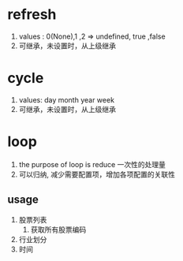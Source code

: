 
# refresh 
1.  values : 0(None),1 ,2 => undefined, true ,false 
2.  可继承，未设置时，从上级继承 

# cycle
1. values: day month year week  
2. 可继承，未设置时，从上级继承 



# loop 
1. the purpose of loop is reduce 一次性的处理量
2. 可以归纳, 减少需要配置项，增加各项配置的关联性


## usage
1. 股票列表 
    1. 获取所有股票编码 
2. 行业划分
3. 时间